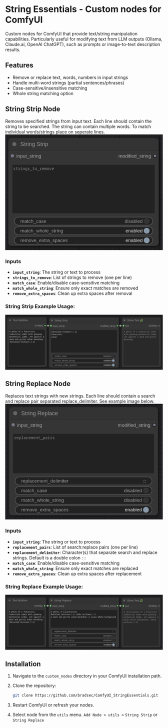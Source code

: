 # String Essentials - Custom nodes for ComfyUI

Custom nodes for ComfyUI that provide text/string manipulation capabilities. Particularly useful for modifying text from LLM outputs (Ollama, Claude.ai, OpenAI ChatGPT), such as prompts or image-to-text description results.

## Features
- Remove or replace text, words, numbers in input strings
- Handle multi-word strings (partial sentences/phrases)
- Case-sensitive/insensitive matching
- Whole string matching option

## String Strip Node
Removes specified strings from input text. Each line should contain the string to be searched. The string can contain multiple words. To match individual words/strings place on seperate lines.  
![stringstrip](stringstrip.png)


### Inputs
- **`input_string`**: The string or text to process
- **`strings_to_remove`**: List of strings to remove (one per line)
- **`match_case`**: Enable/disable case-sensitive matching
- **`match_whole_string`**: Ensure only exact matches are removed
- **`remove_extra_spaces`**: Clean up extra spaces after removal
  
### String Strip Example Usage:  
![examplestrip](examplestrip.png)

## String Replace Node
Replaces text strings with new strings. Each line should contain a search and replace pair separated replace_delimiter. See example image below.  
![stringreplace](stringreplace.png)

### Inputs
- **`input_string`**: The string or text to process
- **`replacement_pairs`**: List of search:replace pairs (one per line)
- **`replacement_delimiter`**: Character(s) that separate search and replace strings. Default is a double colon `::`
- **`match_case`**: Enable/disable case-sensitive matching
- **`match_whole_string`**: Ensure only exact matches are replaced
- **`remove_extra_spaces`**: Clean up extra spaces after replacement

### String Replace Example Usage:  
![examplereplace](examplereplace.png)

## Installation

1. Navigate to the `custom_nodes` directory in your ComfyUI installation path.
2. Clone the repository:
   ```bash
   git clone https://github.com/bradsec/ComfyUI_StringEssentials.git
   ```
3. Restart ComfyUI or refresh your nodes.

4. Select node from the `utils` menu. `Add Node > utils >` `String Strip` or `String Replace`
